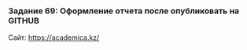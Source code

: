 <h3>Задание 69: Оформление отчета после опубликовать на GITHUB</h3>
<p>Сайт: <a href="https://academica.kz/">https://academica.kz/</a></p>

